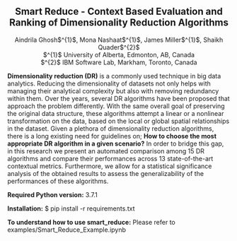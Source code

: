 ## <div style="text-align: center"> Smart Reduce - Context Based Evaluation and Ranking of Dimensionality Reduction Algorithms</div>

<div style="text-align: center"> Aindrila Ghosh$^{1}$, Mona Nashaat$^{1}$, James Miller$^{1}$, Shaikh Quader$^{2}$ </div>

<div style="text-align: center"> $^{1}$ University of Alberta, Edmonton, AB, Canada </div>
<div style="text-align: center"> $^{2}$ IBM Software Lab, Markham, Toronto, Canada </div>



**Dimensionality reduction (DR)** is a commonly used technique in big data analytics. Reducing the dimensionality of datasets not only helps with managing their analytical complexity but also with removing redundancy within them. Over the years, several DR algorithms have been proposed that approach the problem differently. With the same overall goal of preserving the original data structure, these algorithms attempt a linear or a nonlinear transformation on the data, based on the local or global spatial relationships in the dataset. Given a plethora of dimensionality reduction algorithms, there is a long existing need for guidelines on; **How to choose the most appropriate DR algorithm in a given scenario?** In order to bridge this gap, in this research we present an automated comparison among 15 DR algorithms and compare their performances across 13 state-of-the-art contextual metrics. Furthermore, we allow for a statistical significance analysis of the obtained results to assess the generalizability of the performances of these algorithms.

**Required Python version:** 3.7.1

**Installation:** $ pip install -r requirements.txt

**To understand how to use smart_reduce:** Please refer to examples/Smart_Reduce_Example.ipynb
